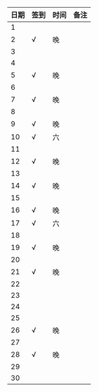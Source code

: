 日期|签到|时间|备注|
:---------------|:---------------|:---------------|:---------------
1||||
2|√|晚||
3||||
4||||
5|√|晚||
6||||
7|√|晚||
8||||
9|√|晚||
10|√|六||
11||||
12|√|晚||
13||||
14|√|晚||
15||||
16|√|晚||
17|√|六||
18||||
19|√|晚||
20||||
21|√|晚||
22||||
23||||
24||||
25||||
26|√|晚||
27||||
28|√|晚||
29||||
30||||
